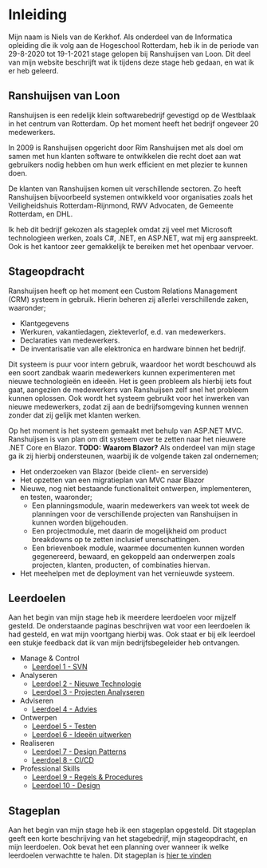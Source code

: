 ﻿# Inleiding
Mijn naam is Niels van de Kerkhof. Als onderdeel van de Informatica opleiding die ik volg aan de Hogeschool Rotterdam, heb ik in de periode van 29-8-2020 tot 19-1-2021 stage gelopen bij Ranshuijsen van Loon. Dit deel van mijn website beschrijft wat ik tijdens deze stage heb gedaan, en wat ik er heb geleerd.

## Ranshuijsen van Loon
Ranshuijsen is een redelijk klein softwarebedrijf gevestigd op de Westblaak in het centrum van Rotterdam. Op het moment heeft het bedrijf ongeveer 20 medewerkers.

In 2009 is Ranshuijsen opgericht door Rim Ranshuijsen met als doel om samen met hun klanten software te ontwikkelen die recht doet aan wat gebruikers nodig hebben om hun werk efficient en met plezier te kunnen doen. 

De klanten van Ranshuijsen komen uit verschillende sectoren. Zo heeft Ranshuijsen bijvoorbeeld systemen ontwikkeld voor organisaties zoals het Veiligheidshuis Rotterdam-Rijnmond, RWV Advocaten, de Gemeente Rotterdam, en DHL.

Ik heb dit bedrijf gekozen als stageplek omdat zij veel met Microsoft technologieen werken, zoals C#, .NET, en ASP.NET, wat mij erg aanspreekt. Ook is het kantoor zeer gemakkelijk te bereiken met het openbaar vervoer.

## Stageopdracht
Ranshuijsen heeft op het moment een Custom Relations Management (CRM) systeem in gebruik. Hierin beheren zij allerlei verschillende zaken, waaronder;

* Klantgegevens
* Werkuren, vakantiedagen, ziekteverlof, e.d. van medewerkers.
* Declaraties van medewerkers.
* De inventarisatie van alle elektronica en hardware binnen het bedrijf.

Dit systeem is puur voor intern gebruik, waardoor het wordt beschouwd als een soort zandbak waarin medewerkers kunnen experimenteren met nieuwe technologieën en ideeën. Het is geen probleem als hierbij iets fout gaat, aangezien de medewerkers van Ranshuijsen zelf snel het probleem kunnen oplossen. Ook wordt het systeem gebruikt voor het inwerken van nieuwe medewerkers, zodat zij aan de bedrijfsomgeving kunnen wennen zonder dat zij gelijk met klanten werken.

Op het moment is het systeem gemaakt met behulp van ASP.NET MVC. Ranshuijsen is van plan om dit systeem over te zetten naar het nieuwere .NET Core en Blazor. **TODO: Waarom Blazor?** Als onderdeel van mijn stage ga ik zij hierbij ondersteunen, waarbij ik de volgende taken zal ondernemen;

* Het onderzoeken van Blazor (beide client- en serverside)
* Het opzetten van een migratieplan van MVC naar Blazor
* Nieuwe, nog niet bestaande functionaliteit ontwerpen, implementeren, en testen, waaronder;
    * Een planningsmodule, waarin medewerkers van week tot week de planningen voor de verschillende projecten van Ranshuijsen in kunnen worden bijgehouden.
    * Een projectmodule, met daarin de mogelijkheid om product breakdowns op te zetten inclusief urenschattingen.
    * Een brievenboek module, waarmee documenten kunnen worden gegenereerd, bewaard, en gekoppeld aan onderwerpen zoals projecten, klanten, producten, of combinaties hiervan.
* Het meehelpen met de deployment van het vernieuwde systeem.


## Leerdoelen
Aan het begin van mijn stage heb ik meerdere leerdoelen voor mijzelf gesteld. De onderstaande paginas beschrijven wat voor een leerdoelen ik had gesteld, en wat mijn voortgang hierbij was. Ook staat er bij elk leerdoel een stukje feedback dat ik van mijn bedrijfsbegeleider heb ontvangen.

* Manage & Control
  * [Leerdoel 1 - SVN](Content/Stage3/Leerdoelen/1)
* Analyseren
  * [Leerdoel 2 - Nieuwe Technologie](Content/Stage3/Leerdoelen/2)
  * [Leerdoel 3 - Projecten Analyseren](Content/Stage3/Leerdoelen/3)
* Adviseren
  * [Leerdoel 4 - Advies](Content/Stage3/Leerdoelen/4)
* Ontwerpen
  * [Leerdoel 5 - Testen](Content/Stage3/Leerdoelen/5)
  * [Leerdoel 6 - Ideeën uitwerken](Content/Stage3/Leerdoelen/6)
* Realiseren
  * [Leerdoel 7 - Design Patterns](Content/Stage3/Leerdoelen/7)
  * [Leerdoel 8 - CI/CD](Content/Stage3/Leerdoelen/8)
* Professional Skills
  * [Leerdoel 9 - Regels & Procedures](Content/Stage3/Leerdoelen/9)
  * [Leerdoel 10 - Design](Content/Stage3/Leerdoelen/10)

## Stageplan
Aan het begin van mijn stage heb ik een stageplan opgesteld. Dit stageplan geeft een korte beschrijving van het stagebedrijf, mijn stageopdracht, en mijn leerdoelen. Ook bevat het een planning over wanneer ik welke leerdoelen verwachtte te halen. Dit stageplan is [hier te vinden](Content/Stage3/Stageplan)